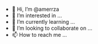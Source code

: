 - 👋 Hi, I’m @amerrza
- 👀 I’m interested in ...
- 🌱 I’m currently learning ...
- 💞️ I’m looking to collaborate on ...
- 📫 How to reach me ...

<!---
amerrza/amerrza is a ✨ special ✨ repository because its `README.md` (this file) appears on your GitHub profile.
You can click the Preview link to take a look at your changes.
--->
